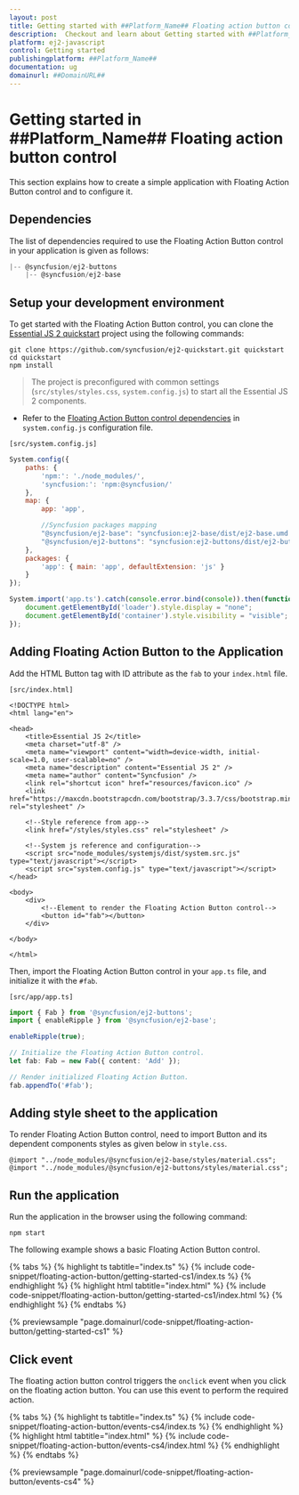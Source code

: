```yaml
---
layout: post
title: Getting started with ##Platform_Name## Floating action button control | Syncfusion
description:  Checkout and learn about Getting started with ##Platform_Name## Floating action button control of Syncfusion Essential JS 2 and more details.
platform: ej2-javascript
control: Getting started 
publishingplatform: ##Platform_Name##
documentation: ug
domainurl: ##DomainURL##
---
```


# Getting started in ##Platform_Name## Floating action button control

This section explains how to create a simple application with Floating Action Button control and to configure it.

## Dependencies

The list of dependencies required to use the Floating Action Button control in your application is given as follows:

```js
|-- @syncfusion/ej2-buttons
    |-- @syncfusion/ej2-base
```

## Setup your development environment

To get started with the Floating Action Button control, you can clone the [Essential JS 2 quickstart](https://github.com/syncfusion/ej2-quickstart) project using the following commands:

```
git clone https://github.com/syncfusion/ej2-quickstart.git quickstart
cd quickstart
npm install
```

> The project is preconfigured with common settings (`src/styles/styles.css`, `system.config.js`) to start all the Essential JS 2 components.

* Refer to the [Floating Action Button control dependencies](./getting-started#dependencies) in `system.config.js` configuration file.

`[src/system.config.js]`

```js
System.config({
    paths: {
        'npm:': './node_modules/',
        'syncfusion:': 'npm:@syncfusion/'
    },
    map: {
        app: 'app',

        //Syncfusion packages mapping
        "@syncfusion/ej2-base": "syncfusion:ej2-base/dist/ej2-base.umd.min.js",
        "@syncfusion/ej2-buttons": "syncfusion:ej2-buttons/dist/ej2-buttons.umd.min.js",
    },
    packages: {
        'app': { main: 'app', defaultExtension: 'js' }
    }
});

System.import('app.ts').catch(console.error.bind(console)).then(function () {
    document.getElementById('loader').style.display = "none";
    document.getElementById('container').style.visibility = "visible";
});
```

## Adding Floating Action Button to the Application

Add the HTML Button tag with ID attribute as the `fab` to your `index.html` file.

`[src/index.html]`

```
<!DOCTYPE html>
<html lang="en">

<head>
    <title>Essential JS 2</title>
    <meta charset="utf-8" />
    <meta name="viewport" content="width=device-width, initial-scale=1.0, user-scalable=no" />
    <meta name="description" content="Essential JS 2" />
    <meta name="author" content="Syncfusion" />
    <link rel="shortcut icon" href="resources/favicon.ico" />
    <link href="https://maxcdn.bootstrapcdn.com/bootstrap/3.3.7/css/bootstrap.min.css" rel="stylesheet" />

    <!--Style reference from app-->
    <link href="/styles/styles.css" rel="stylesheet" />

    <!--System js reference and configuration-->
    <script src="node_modules/systemjs/dist/system.src.js" type="text/javascript"></script>
    <script src="system.config.js" type="text/javascript"></script>
</head>

<body>
    <div>
        <!--Element to render the Floating Action Button control-->
        <button id="fab"></button>
    </div>

</body>

</html>
```

Then, import the Floating Action Button control in your `app.ts` file, and initialize it with the `#fab`.

`[src/app/app.ts]`

```ts
import { Fab } from '@syncfusion/ej2-buttons';
import { enableRipple } from '@syncfusion/ej2-base';

enableRipple(true);

// Initialize the Floating Action Button control.
let fab: Fab = new Fab({ content: 'Add' });

// Render initialized Floating Action Button.
fab.appendTo('#fab');
```

## Adding style sheet to the application

To render Floating Action Button control, need to import Button and its dependent components styles as given below in `style.css`.

```
@import "../node_modules/@syncfusion/ej2-base/styles/material.css";
@import "../node_modules/@syncfusion/ej2-buttons/styles/material.css";
```

## Run the application

Run the application in the browser using the following command:

```
npm start
```

The following example shows a basic Floating Action Button control.

{% tabs %}
{% highlight ts tabtitle="index.ts" %}
{% include code-snippet/floating-action-button/getting-started-cs1/index.ts %}
{% endhighlight %}
{% highlight html tabtitle="index.html" %}
{% include code-snippet/floating-action-button/getting-started-cs1/index.html %}
{% endhighlight %}
{% endtabs %}
          
{% previewsample "page.domainurl/code-snippet/floating-action-button/getting-started-cs1" %}

## Click event

The floating action button control triggers the `onclick` event when you click on the floating action button. You can use this event to perform the required action.

{% tabs %}
{% highlight ts tabtitle="index.ts" %}
{% include code-snippet/floating-action-button/events-cs4/index.ts %}
{% endhighlight %}
{% highlight html tabtitle="index.html" %}
{% include code-snippet/floating-action-button/events-cs4/index.html %}
{% endhighlight %}
{% endtabs %}
          
{% previewsample "page.domainurl/code-snippet/floating-action-button/events-cs4" %}
